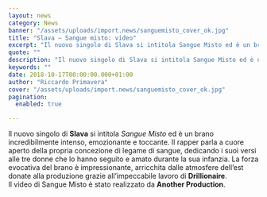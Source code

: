 ```yaml
---
layout: news
category: News
banner: "/assets/uploads/import.news/sanguemisto_cover_ok.jpg"
title: "Slava – Sangue misto: video"
excerpt: "Il nuovo singolo di Slava si intitola Sangue Misto ed è un brano incredibilmente intenso, emozionante e toccante. Il rapper parla a cuore aperto della propria concezione di legame di sangue, dedicando i suoi versi alle tre donne che lo hanno seguito e amato durante la sua infanzia. La forza evocativa del brano è impressionante, [&hellip"
quote: ""
description: "Il nuovo singolo di Slava si intitola Sangue Misto ed è un brano incredibilmente intenso, emozionante e toccante. Il rapper parla a cuore aperto della propria concezione di legame di sangue, dedicando i suoi versi alle tre donne che lo hanno seguito e amato durante la sua infanzia. La forza evocativa del brano è impressionante, [&hellip"
keywords: ""
date: 2018-10-17T00:00:00.000+01:00
author: "Riccardo Primavera"
cover: "/assets/uploads/import.news/sanguemisto_cover_ok.jpg"
pagination:
  enabled: true

---
```


Il nuovo singolo di **Slava** si intitola _Sangue Misto_ ed è un brano incredibilmente intenso, emozionante e toccante. Il rapper parla a cuore aperto della propria concezione di legame di sangue, dedicando i suoi versi alle tre donne che lo hanno seguito e amato durante la sua infanzia. La forza evocativa del brano è impressionante, arricchita dalle atmosfere dell’est donate alla produzione grazie all’impeccabile lavoro di **Drillionaire**.  
Il video di Sangue Misto è stato realizzato da **Another Production**.